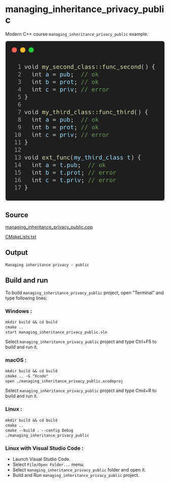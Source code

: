 # managing_inheritance_privacy_public

Modern C++ course `managing_inheritance_privacy_public` example.

![managing_inheritance_privacy_public](../../../../docs/pictures/object_oriented_programming/managing_inheritance_privacy_public.png)

## Source

[managing_inheritance_privacy_public.cpp](managing_inheritance_privacy_public.cpp)

[CMakeLists.txt](CMakeLists.txt)

## Output

```
Managing inheritance privacy - public
```

## Build and run

To build `managing_inheritance_privacy_public` project, open "Terminal" and type following lines:

### Windows :

``` shell
mkdir build && cd build
cmake .. 
start managing_inheritance_privacy_public.sln
```

Select `managing_inheritance_privacy_public` project and type Ctrl+F5 to build and run it.

### macOS :

``` shell
mkdir build && cd build
cmake .. -G "Xcode"
open ./managing_inheritance_privacy_public.xcodeproj
```

Select `managing_inheritance_privacy_public` project and type Cmd+R to build and run it.

### Linux :

``` shell
mkdir build && cd build
cmake .. 
cmake --build . --config Debug
./managing_inheritance_privacy_public
```

### Linux with Visual Studio Code :

* Launch Visual Studio Code.
* Select `File/Open Folder...` menu.
* Select `managing_inheritance_privacy_public` folder and open it.
* Build and Run `managing_inheritance_privacy_public` project.
